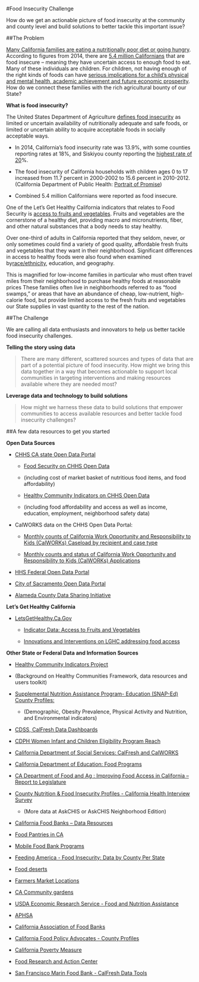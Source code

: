 #Food Insecurity Challenge

How do we get an actionable picture of food insecurity at the
community and county level and build solutions to better tackle this
important issue?

##The Problem

[Many California families are eating a nutritionally poor diet or going
hungry](http://www.cafoodbanks.org/hunger-factsheet). According to
figures from 2014, there are [5.4 million
Californians](http://www.feedingamerica.org/hunger-in-america/our-research/map-the-meal-gap/2014/CA_AllCounties_CDs_MMG_2014.pdf)
that are food insecure – meaning they have uncertain access to enough
food to eat. Many of these individuals are children. For children, not
having enough of the right kinds of foods can have [serious implications
for a child’s physical and mental health, academic achievement and
future economic
prosperity](http://www.feedingamerica.org/hunger-in-america/impact-of-hunger/child-hunger/?_ga=1.257625358.420389359.1464286163).
How do we connect these families with the rich agricultural bounty of
our State?

**What is food insecurity?**

The United States Department of Agriculture [defines food
insecurity](http://www.ers.usda.gov/topics/food-nutrition-assistance/food-security-in-the-us/measurement.aspx#insecurity)
as limited or uncertain availability of nutritionally adequate and safe
foods, or limited or uncertain ability to acquire acceptable foods in
socially acceptable ways.

-   In 2014, California’s food insecurity rate was 13.9%, with some
    counties reporting rates at 18%, and Siskiyou county reporting the
    [highest rate of
    20](http://www.feedingamerica.org/hunger-in-america/our-research/map-the-meal-gap/2014/CA_AllCounties_CDs_MMG_2014.pdf)%.

-   The food insecurity of California households with children ages 0 to
    17 increased from 11.7 percent in 2000-2002 to 15.6 percent
    in 2010-2012. (California Department of Public Health: [Portrait of
    Promise](https://www.cdph.ca.gov/programs/Documents/CDPHOHEDisparityReportAug2015.pdf))

-   Combined 5.4 million Californians were reported as food insecure.

One of the Let’s Get Healthy California indicators that relates to Food
Security is [access to fruits and
vegetables](https://letsgethealthy.ca.gov/goals/creating-healthy-communities/increasing-access-to-healthy-food-outlets/).
Fruits and vegetables are the cornerstone of a healthy diet, providing
macro and micronutrients, fiber, and other natural substances that a
body needs to stay healthy.

Over one-third of adults in California reported that they seldom, never,
or only sometimes could find a variety of good quality, affordable fresh
fruits and vegetables that they want in their neighborhood. Significant
differences in access to healthy foods were also found when examined
by[race/ethnicity](https://letsgethealthy.ca.gov/progress/understanding-this-data/#race-ethnicity),
education, and geography.

This is magnified for low-income families in particular who must often
travel miles from their neighborhood to purchase healthy foods at
reasonable prices These families often live in neighborhoods referred to
as “food swamps,” or areas that have an abundance of cheap,
low-nutrient, high-calorie food, but provide limited access to the fresh
fruits and vegetables our State supplies in vast quantity to the rest of
the nation.

##The Challenge

We are calling all data enthusiasts and innovators to help us better
tackle food insecurity challenges.

**Telling the story using** **data**

> There are many different, scattered sources and types of data that are
> part of a potential picture of food insecurity. How might we bring
> this data together in a way that becomes actionable to support local
> communities in targeting interventions and making resources available
> where they are needed most?

**Leverage data and technology to build solutions**

> How might we harness these data to build solutions that empower
> communities to access available resources and better tackle food
> insecurity challenges?

##A few data resources to get you started

**Open Data Sources**

-   [CHHS CA state Open Data Portal](https://chhs.data.ca.gov)

    -   [Food Security on CHHS Open
        Data](https://chhs.data.ca.gov/browse?q=food+security)

    -   (including cost of market basket of nutritious food items, and
        food affordability)

    -   [Healthy Community Indicators on CHHS Open
        Data](https://chhs.data.ca.gov/browse?q=healthy+community+indicator&sortBy=relevance&utf8=%E2%9C%93&page=2)

    -   (including food affordability and access as well as income,
        education, employment, neighborhood safety data)

-   CalWORKS data on the CHHS Open Data Portal:

    -   [Monthly counts of California Work Opportunity and
        Responsibility to Kids (CalWORKs) Caseload by recipient and case
        type](https://chhs.data.ca.gov/Facilities-and-Services/Monthly-counts-of-California-Work-Opportunity-and-/d27w-f7d6)

    -   [Monthly counts and status of California Work Opportunity and
        Responsibility to Kids (CalWORKs)
        Applications](https://chhs.data.ca.gov/Facilities-and-Services/Monthly-counts-and-status-of-California-Work-Oppor/jcx8-hyfx)

-   [HHS Federal Open Data Portal](http://www.healthdata.gov)

-   [City of Sacramento Open Data
    Portal](http://www.cityofsacramento.org/OpenData)

-   [Alameda County Data Sharing
    Initiative](https://data.acgov.org/browse?q=calfresh)

**Let’s Get Healthy California**

-   [LetsGetHealthy.Ca.Gov](https://letsgethealthy.ca.gov/)

    -   [Indicator Data: Access to Fruits and Vegetables
        ](https://letsgethealthy.ca.gov/goals/creating-healthy-communities/increasing-access-to-healthy-food-outlets/)

    -   [Innovations and Interventions on LGHC addressing food
        access](https://letsgethealthy.ca.gov/?s=food)

**Other State or Federal Data and Information Sources**

-   [Healthy Community Indicators
    Project](https://www.cdph.ca.gov/programs/Pages/HealthyCommunityIndicators.aspx#DataIndAv)

-   (Background on Healthy Communities Framework, data resources and
    users toolkit)

-   [Supplemental Nutrition Assistance Program- Education (SNAP-Ed)
    County
    Profiles:](http://www.cdph.ca.gov/programs/NEOPB/Pages/2015SNAP-EdCountyProfiles.aspx)

    -   (Demographic, Obesity Prevalence, Physical Activity and
        Nutrition, and Environmental indicators)

-   [CDSS, CalFresh Data
    Dashboards](http://www.cdsscounties.ca.gov/foodstamps/)

-   [CDPH Women Infant and Children Eligibility Program
    Reach](https://www.cdph.ca.gov/programs/wicworks/Pages/WICEligibilityandProgramReach.aspx)

-   [California Department of Social Services: CalFresh and
    CalWORKS](http://www.cdss.ca.gov/research/)

-   [California Department of Education: Food
    Programs](http://www.cde.ca.gov/ds/sh/sn/index.asp)

-   [CA Department of Food and Ag : Improving Food Access in California
    – Report to
    Legislature](https://www.cdfa.ca.gov/exec/public_affairs/pdf/ImprovingFoodAccessInCalifornia.pdf)

-   [County Nutrition & Food Insecurity Profiles - California Health
    Interview
    Survey](http://healthpolicy.ucla.edu/publications/search/pages/detail.aspx?PubID=1238)

    -   (More data at AskCHIS or AskCHIS Neighborhood Edition)

<!-- -->

-   [California Food Banks – Data
    Resources](http://www.cafoodbanks.org/data-resources)

-   [Food Pantries in CA ](http://www.foodpantries.org/st/california)

-   [Mobile Food Bank Programs](https://www.shfb.org/producemobile)

-   [Feeding America - Food Insecurity: Data by County Per
    State](http://www.feedingamerica.org/hunger-in-america/our-research/map-the-meal-gap/data-by-county-in-each-state.html)

-   [Food
    deserts](https://catalog.data.gov/dataset/food-access-research-atlas)

-   [Farmers Market
    Locations](http://www.data.gov/food/farmers-market-api/)

-   [CA Community
    gardens](http://www.bing.com/mapspreview?&ty=17&q=community%20Gardens%20in%20CA&ppois=37.8555793762207_-122.279792785645_Spiral%20Gardens%20Community%20Food%20Security%20Project_YN120x402659242~38.3909797668457_-121.352676391602_Elk%20Grove%20Community%20Garden_YN873x3243856795836959905~34.1649742126465_-118.495460510254_Sepulveda%20Garden%20Center_YN88x1153479~34.0146980285645_-118.441886901855_Ocean%20View%20Farms_YN75x402486335~34.4479598999023_-119.828681945801_Fairview%20Gardens_YN104x401322029~&v=2&sV=1&qpvt=community+Gardens+in+CA&FORM=SNAPST)

-   [USDA Economic Research Service - Food and Nutrition
    Assistance](http://www.ers.usda.gov/topics/food-nutrition-assistance.aspx#.U5Dbe3JdVrM)

-   [APHSA](http://www.aphsa.org/content/NAPIPM/en/resources/OtherResources.html)

-   [California Association of Food
    Banks](http://www.cafoodbanks.org/data-resources)

-   [California Food Policy Advocates - County
    Profiles](http://cfpa.net/county-profiles)

-   [California Poverty
    Measure](http://inequality.stanford.edu/publications/research-reports/california-poverty-measure)

-   [Food Research and Action
    Center](http://frac.org/reports-and-resources/)

-   [San Francisco Marin Food Bank - CalFresh Data
    Tools](http://www.sfmfoodbank.org/calfresh-data-tools)
